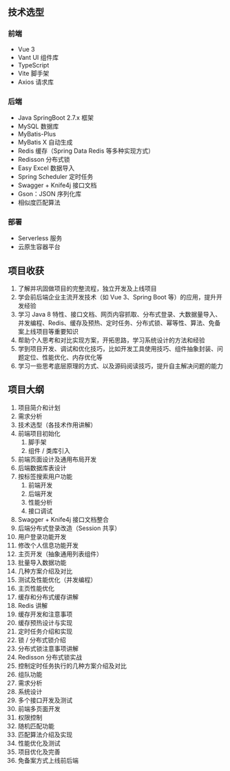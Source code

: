 ## 技术选型

### 前端

- Vue 3
- Vant UI 组件库
- TypeScript
- Vite 脚手架
- Axios 请求库
### 后端

- Java SpringBoot 2.7.x 框架
- MySQL 数据库
- MyBatis-Plus
- MyBatis X 自动生成
- Redis 缓存（Spring Data Redis 等多种实现方式）
- Redisson 分布式锁
- Easy Excel 数据导入
- Spring Scheduler 定时任务
- Swagger + Knife4j 接口文档
- Gson：JSON 序列化库
- 相似度匹配算法
### 部署

- Serverless 服务
- 云原生容器平台
## 项目收获

1. 了解并巩固做项目的完整流程，独立开发及上线项目
2. 学会前后端企业主流开发技术（如 Vue 3、Spring Boot 等）的应用，提升开发经验
3. 学习 Java 8 特性、接口文档、网页内容抓取、分布式登录、大数据量导入、并发编程、Redis、缓存及预热、定时任务、分布式锁、幂等性、算法、免备案上线项目等重要知识
4. 帮助个人思考和对比实现方案，开拓思路，学习系统设计的方法和经验
5. 学到项目开发、调试和优化技巧，比如开发工具使用技巧、组件抽象封装、问题定位、性能优化、内存优化等
7. 学习一些思考底层原理的方式、以及源码阅读技巧，提升自主解决问题的能力

## 项目大纲

1. 项目简介和计划
2. 需求分析
3. 技术选型（各技术作用讲解）
4. 前端项目初始化
   1. 脚手架
   2. 组件 / 类库引入
5. 前端页面设计及通用布局开发
6. 后端数据库表设计
7. 按标签搜索用户功能
   1. 前端开发
   2. 后端开发
   3. 性能分析
   4. 接口调试
8. Swagger + Knife4j 接口文档整合
9. 后端分布式登录改造（Session 共享）
10. 用户登录功能开发
11. 修改个人信息功能开发
12. 主页开发（抽象通用列表组件）
13. 批量导入数据功能
1. 几种方案介绍及对比
2. 测试及性能优化（并发编程）
14. 主页性能优化
1. 缓存和分布式缓存讲解
2. Redis 讲解
3. 缓存开发和注意事项
4. 缓存预热设计与实现
5. 定时任务介绍和实现
6. 锁 / 分布式锁介绍
7. 分布式锁注意事项讲解
8. Redisson 分布式锁实战
9. 控制定时任务执行的几种方案介绍及对比
15. 组队功能
1. 需求分析
2. 系统设计
3. 多个接口开发及测试
4. 前端多页面开发
5. 权限控制
16. 随机匹配功能
1. 匹配算法介绍及实现
2. 性能优化及测试
17. 项目优化及完善
18. 免备案方式上线前后端






